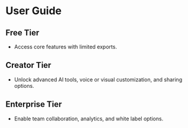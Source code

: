 # User Guide

## Free Tier
- Access core features with limited exports.

## Creator Tier
- Unlock advanced AI tools, voice or visual customization, and sharing options.

## Enterprise Tier
- Enable team collaboration, analytics, and white label options.
